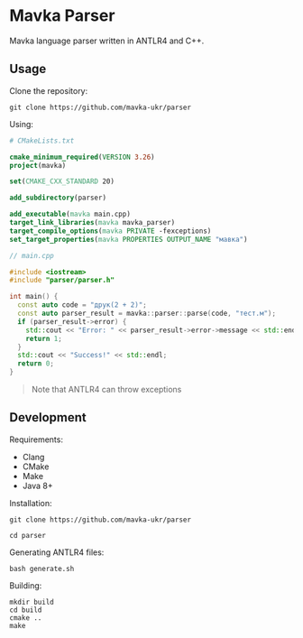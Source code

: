 # Mavka Parser

Mavka language parser written in ANTLR4 and C++.

## Usage

Clone the repository:

```shell
git clone https://github.com/mavka-ukr/parser
```

Using:

```CMake
# CMakeLists.txt

cmake_minimum_required(VERSION 3.26)
project(mavka)

set(CMAKE_CXX_STANDARD 20)

add_subdirectory(parser)

add_executable(mavka main.cpp)
target_link_libraries(mavka mavka_parser)
target_compile_options(mavka PRIVATE -fexceptions)
set_target_properties(mavka PROPERTIES OUTPUT_NAME "мавка")
```

```c++
// main.cpp

#include <iostream>
#include "parser/parser.h"

int main() {
  const auto code = "друк(2 + 2)";
  const auto parser_result = mavka::parser::parse(code, "тест.м");
  if (parser_result->error) {
    std::cout << "Error: " << parser_result->error->message << std::endl;
    return 1;
  }
  std::cout << "Success!" << std::endl;
  return 0;
}
```

> Note that ANTLR4 can throw exceptions

## Development

Requirements:

- Clang
- CMake
- Make
- Java 8+

Installation:

```shell
git clone https://github.com/mavka-ukr/parser

cd parser
```

Generating ANTLR4 files:

```shell
bash generate.sh
```

Building:

```shell
mkdir build
cd build
cmake ..
make
```